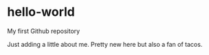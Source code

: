 # hello-world
My first Github repository

Just adding a little about me. Pretty new here but also a fan of tacos.
